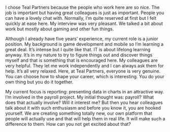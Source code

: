 <!-- title: Yana -->
<!-- author: Yana -->
<!-- date: 2020-05-14 -->
<!-- img: /assets/img/blogimages/headerimage_placeholder.png -->

I chose Teal Partners because the people who work here are so nice. The job is important but having great colleagues is just as important. People you can have a lovely chat with. Normally, I’m quite reserved at first but I felt quickly at ease here. My interview was very pleasant. We talked a bit about work but mostly about gaming and other fun things. 



Although I already have five years’ experience, my current role is a junior position. My background is game development and mobile so I’m learning a great deal. It’s intense but I quite like that. IT is about lifelong learning anyway. It’s in my nature to try to figure things out and discover things myself and that is something that is encouraged here. My colleagues are very helpful. They let me work independently and I can always ask them for help. It’s all very relaxed. Here, at Teal Partners, everyone is very genuine. You can choose how to shape your career, which is interesting. You do your own thing but you do it together. 



My current focus is reporting: presenting data in charts in an attractive way. I’m involved in the payroll project. My initial thought was: payroll? What does that actually involve? Will it interest me? But then you hear colleagues talk about it with such enthusiasm and before you know it, you are hooked yourself. We are creating something totally new, our own platform that people will actually use and that will help them in real life. It will make such a difference to them. How can you not get excited about that?
